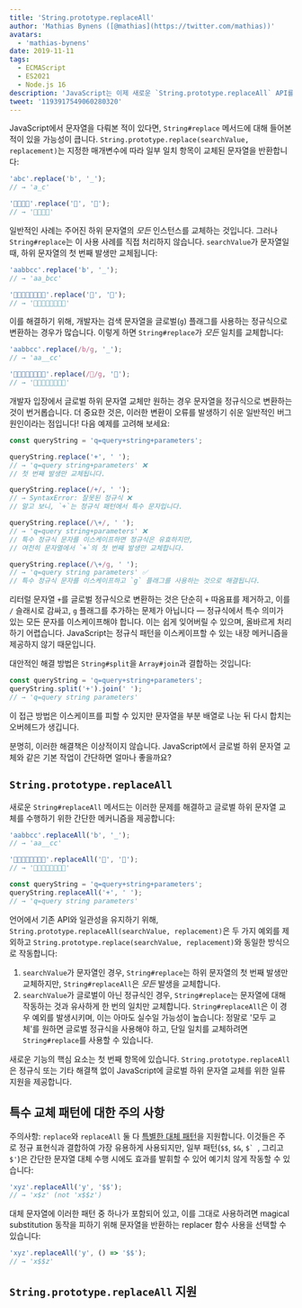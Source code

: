 ```yaml
---
title: 'String.prototype.replaceAll'
author: 'Mathias Bynens ([@mathias](https://twitter.com/mathias))'
avatars:
  - 'mathias-bynens'
date: 2019-11-11
tags:
  - ECMAScript
  - ES2021
  - Node.js 16
description: 'JavaScript는 이제 새로운 `String.prototype.replaceAll` API를 통해 글로벌 하위 문자열 교체를 위한 일류 지원을 제공합니다.'
tweet: '1193917549060280320'
---
```

JavaScript에서 문자열을 다뤄본 적이 있다면, `String#replace` 메서드에 대해 들어본 적이 있을 가능성이 큽니다. `String.prototype.replace(searchValue, replacement)`는 지정한 매개변수에 따라 일부 일치 항목이 교체된 문자열을 반환합니다:

<!--truncate-->
```js
'abc'.replace('b', '_');
// → 'a_c'

'🍏🍋🍊🍓'.replace('🍏', '🥭');
// → '🥭🍋🍊🍓'
```

일반적인 사례는 주어진 하위 문자열의 _모든_ 인스턴스를 교체하는 것입니다. 그러나 `String#replace`는 이 사용 사례를 직접 처리하지 않습니다. `searchValue`가 문자열일 때, 하위 문자열의 첫 번째 발생만 교체됩니다:

```js
'aabbcc'.replace('b', '_');
// → 'aa_bcc'

'🍏🍏🍋🍋🍊🍊🍓🍓'.replace('🍏', '🥭');
// → '🥭🍏🍋🍋🍊🍊🍓🍓'
```

이를 해결하기 위해, 개발자는 검색 문자열을 글로벌(`g`) 플래그를 사용하는 정규식으로 변환하는 경우가 많습니다. 이렇게 하면 `String#replace`가 _모든_ 일치를 교체합니다:

```js
'aabbcc'.replace(/b/g, '_');
// → 'aa__cc'

'🍏🍏🍋🍋🍊🍊🍓🍓'.replace(/🍏/g, '🥭');
// → '🥭🥭🍋🍋🍊🍊🍓🍓'
```

개발자 입장에서 글로벌 하위 문자열 교체만 원하는 경우 문자열을 정규식으로 변환하는 것이 번거롭습니다. 더 중요한 것은, 이러한 변환이 오류를 발생하기 쉬운 일반적인 버그 원인이라는 점입니다! 다음 예제를 고려해 보세요:

```js
const queryString = 'q=query+string+parameters';

queryString.replace('+', ' ');
// → 'q=query string+parameters' ❌
// 첫 번째 발생만 교체됩니다.

queryString.replace(/+/, ' ');
// → SyntaxError: 잘못된 정규식 ❌
// 알고 보니, `+`는 정규식 패턴에서 특수 문자입니다.

queryString.replace(/\+/, ' ');
// → 'q=query string+parameters' ❌
// 특수 정규식 문자를 이스케이프하면 정규식은 유효하지만,
// 여전히 문자열에서 `+`의 첫 번째 발생만 교체합니다.

queryString.replace(/\+/g, ' ');
// → 'q=query string parameters' ✅
// 특수 정규식 문자를 이스케이프하고 `g` 플래그를 사용하는 것으로 해결됩니다.
```

리터럴 문자열 `+`를 글로벌 정규식으로 변환하는 것은 단순히 `+` 따옴표를 제거하고, 이를 `/` 슬래시로 감싸고, `g` 플래그를 추가하는 문제가 아닙니다 — 정규식에서 특수 의미가 있는 모든 문자를 이스케이프해야 합니다. 이는 쉽게 잊어버릴 수 있으며, 올바르게 처리하기 어렵습니다. JavaScript는 정규식 패턴을 이스케이프할 수 있는 내장 메커니즘을 제공하지 않기 때문입니다.

대안적인 해결 방법은 `String#split`을 `Array#join`과 결합하는 것입니다:

```js
const queryString = 'q=query+string+parameters';
queryString.split('+').join(' ');
// → 'q=query string parameters'
```

이 접근 방법은 이스케이프를 피할 수 있지만 문자열을 부분 배열로 나눈 뒤 다시 합치는 오버헤드가 생깁니다.

분명히, 이러한 해결책은 이상적이지 않습니다. JavaScript에서 글로벌 하위 문자열 교체와 같은 기본 작업이 간단하면 얼마나 좋을까요?

## `String.prototype.replaceAll`

새로운 `String#replaceAll` 메서드는 이러한 문제를 해결하고 글로벌 하위 문자열 교체를 수행하기 위한 간단한 메커니즘을 제공합니다:

```js
'aabbcc'.replaceAll('b', '_');
// → 'aa__cc'

'🍏🍏🍋🍋🍊🍊🍓🍓'.replaceAll('🍏', '🥭');
// → '🥭🥭🍋🍋🍊🍊🍓🍓'

const queryString = 'q=query+string+parameters';
queryString.replaceAll('+', ' ');
// → 'q=query string parameters'
```

언어에서 기존 API와 일관성을 유지하기 위해, `String.prototype.replaceAll(searchValue, replacement)`은 두 가지 예외를 제외하고 `String.prototype.replace(searchValue, replacement)`와 동일한 방식으로 작동합니다:

1. `searchValue`가 문자열인 경우, `String#replace`는 하위 문자열의 첫 번째 발생만 교체하지만, `String#replaceAll`은 _모든_ 발생을 교체합니다.
1. `searchValue`가 글로벌이 아닌 정규식인 경우, `String#replace`는 문자열에 대해 작동하는 것과 유사하게 한 번의 일치만 교체합니다. `String#replaceAll`은 이 경우 예외를 발생시키며, 이는 아마도 실수일 가능성이 높습니다: 정말로 '모두 교체'를 원하면 글로벌 정규식을 사용해야 하고, 단일 일치를 교체하려면 `String#replace`를 사용할 수 있습니다.

새로운 기능의 핵심 요소는 첫 번째 항목에 있습니다. `String.prototype.replaceAll`은 정규식 또는 기타 해결책 없이 JavaScript에 글로벌 하위 문자열 교체를 위한 일류 지원을 제공합니다.

## 특수 교체 패턴에 대한 주의 사항

주의사항: `replace`와 `replaceAll` 둘 다 [특별한 대체 패턴](https://developer.mozilla.org/en-US/docs/Web/JavaScript/Reference/Global_Objects/String/replace#specifying_a_string_as_the_replacement)을 지원합니다. 이것들은 주로 정규 표현식과 결합하여 가장 유용하게 사용되지만, 일부 패턴(`$$`, `$&`, ``$` ``, 그리고 `$'`)은 간단한 문자열 대체 수행 시에도 효과를 발휘할 수 있어 예기치 않게 작동할 수 있습니다:

```js
'xyz'.replaceAll('y', '$$');
// → 'x$z' (not 'x$$z')
```

대체 문자열에 이러한 패턴 중 하나가 포함되어 있고, 이를 그대로 사용하려면 magical substitution 동작을 피하기 위해 문자열을 반환하는 replacer 함수 사용을 선택할 수 있습니다:

```js
'xyz'.replaceAll('y', () => '$$');
// → 'x$$z'
```

## `String.prototype.replaceAll` 지원

<feature-support chrome="85 https://bugs.chromium.org/p/v8/issues/detail?id=9801"
                 firefox="77 https://bugzilla.mozilla.org/show_bug.cgi?id=1608168#c8"
                 safari="13.1 https://webkit.org/blog/10247/new-webkit-features-in-safari-13-1/"
                 nodejs="16"
                 babel="yes https://github.com/zloirock/core-js#ecmascript-string-and-regexp"></feature-support>
